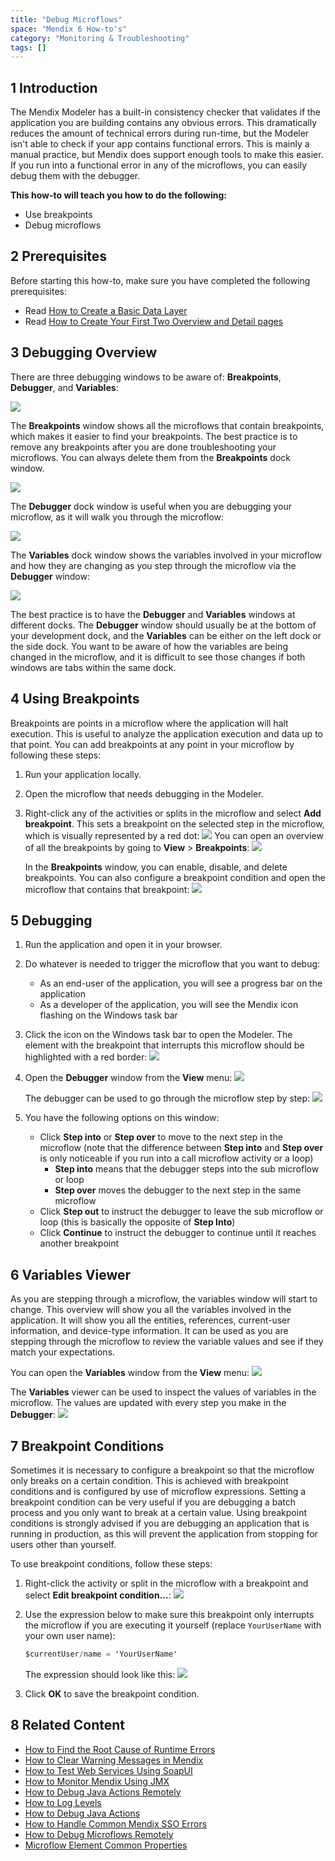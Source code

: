 ```yaml
---
title: "Debug Microflows"
space: "Mendix 6 How-to's"
category: "Monitoring & Troubleshooting"
tags: []
---
```


## 1 Introduction

The Mendix Modeler has a built-in consistency checker that validates if the application you are building contains any obvious errors. This dramatically reduces the amount of technical errors during run-time, but the Modeler isn't able to check if your app contains functional errors. This is mainly a manual practice, but Mendix does support enough tools to make this easier. If you run into a functional error in any of the microflows, you can easily debug them with the debugger.

**This how-to will teach you how to do the following:**

* Use breakpoints
* Debug microflows

## 2 Prerequisites

Before starting this how-to, make sure you have completed the following prerequisites:

* Read [How to Create a Basic Data Layer](Create+a+Basic+Data+Layer)
* Read [How to Create Your First Two Overview and Detail pages](Create+Your+First+Two+Overview+and+Detail+Pages)

## 3 Debugging Overview

There are three debugging windows to be aware of: **Breakpoints**, **Debugger**, and **Variables**:

![](attachments/18448571/18580004.png)

The **Breakpoints** window shows all the microflows that contain breakpoints, which makes it easier to find your breakpoints. The best practice is to remove any breakpoints after you are done troubleshooting your microflows. You can always delete them from the **Breakpoints** dock window.

![](attachments/18448571/18580017.png)

The **Debugger** dock window is useful when you are debugging your microflow, as it will walk you through the microflow:

![](attachments/18448571/18580008.png)

The **Variables** dock window shows the variables involved in your microflow and how they are changing as you step through the microflow via the **Debugger** window:

![](attachments/18448571/18580005.png)

The best practice is to have the **Debugger** and **Variables** windows at different docks. The **Debugger** window should usually be at the bottom of your development dock, and the **Variables** can be either on the left dock or the side dock. You want to be aware of how the variables are being changed in the microflow, and it is difficult to see those changes if both windows are tabs within the same dock.

## 4 Using Breakpoints

Breakpoints are points in a microflow where the application will halt execution. This is useful to analyze the application execution and data up to that point. You can add breakpoints at any point in your microflow by following these steps:

1. Run your application locally.
2. Open the microflow that needs debugging in the Modeler.
3. Right-click any of the activities or splits in the microflow and select **Add breakpoint**. This sets a breakpoint on the selected step in the microflow, which is visually represented by a red dot:
    ![](attachments/18448571/18580020.png)
    You can open an overview of all the breakpoints by going to **View** > **Breakpoints**:
    ![](attachments/18448571/18580019.png)

    In the **Breakpoints** window, you can enable, disable, and delete breakpoints. You can also configure a breakpoint condition and open the microflow that contains that breakpoint:
    ![](attachments/18448571/18580017.png)

## 5 Debugging

1. Run the application and open it in your browser.
2. Do whatever is needed to trigger the microflow that you want to debug:
    * As an end-user of the application, you will see a progress bar on the application
    * As a developer of the application, you will see the Mendix icon flashing on the Windows task bar
3. Click the icon on the Windows task bar to open the Modeler. The element with the breakpoint that interrupts this microflow should be highlighted with a red border:
    ![](attachments/18448571/18580010.png)
4. Open the **Debugger** window from the **View** menu:
    ![](attachments/18448571/18580009.png)

    The debugger can be used to go through the microflow step by step:
    ![](attachments/18448571/18580008.png)
5. You have the following options on this window:  
    * Click **Step into** or **Step over** to move to the next step in the microflow (note that the difference between **Step into** and **Step over** is only noticeable if you run into a call microflow activity or a loop)
        * **Step into** means that the debugger steps into the sub microflow or loop
        * **Step over** moves the debugger to the next step in the same microflow
    * Click **Step out** to instruct the debugger to leave the sub microflow or loop (this is basically the opposite of **Step Into**)
    * Click **Continue** to instruct the debugger to continue until it reaches another breakpoint

## 6 Variables Viewer

As you are stepping through a microflow, the variables window will start to change. This overview will show you all the variables involved in the application. It will show you all the entities, references, current-user information, and device-type information. It can be used as you are stepping through the microflow to review the variable values and see if they match your expectations.

You can open the **Variables** window from the **View** menu:
![](attachments/18448571/18580006.png)

The **Variables** viewer can be used to inspect the values of variables in the microflow. The values are updated with every step you make in the **Debugger**:
![](attachments/18448571/18580005.png)

## 7 Breakpoint Conditions

Sometimes it is necessary to configure a breakpoint so that the microflow only breaks on a certain condition. This is achieved with breakpoint conditions and is configured by use of microflow expressions. Setting a breakpoint condition can be very useful if you are debugging a batch process and you only want to break at a certain value. Using breakpoint conditions is strongly advised if you are debugging an application that is running in production, as this will prevent the application from stopping for users other than yourself.

To use breakpoint conditions, follow these steps:

1. Right-click the activity or split in the microflow with a breakpoint and select **Edit breakpoint condition...**:
    ![](attachments/18448571/18580018.png)
2.  Use the expression below to make sure this breakpoint only interrupts the microflow if you are executing it yourself (replace `YourUserName` with your own user name):

    ```java
    $currentUser/name = 'YourUserName'
    ```

    The expression should look like this:
    ![](attachments/18448571/18580012.png)

3. Click **OK** to save the breakpoint condition.

## 8 Related Content

* [How to Find the Root Cause of Runtime Errors](Finding+the+Root+Cause+of+Runtime+Errors)
* [How to Clear Warning Messages in Mendix](Clear+Warning+Messages)
* [How to Test Web Services Using SoapUI](Testing+web+services+using+SoapUI)
* [How to Monitor Mendix Using JMX](Monitoring+Mendix+using+JMX)
* [How to Debug Java Actions Remotely](Debug+Java+Actions+Remotely)
* [How to Log Levels](Log+Levels)
* [How to Debug Java Actions](Debug+Java+Actions)
* [How to Handle Common Mendix SSO Errors](Handle+Common+Mendix+SSO+Errors)
* [How to Debug Microflows Remotely](Debug+Microflows+Remotely)
* [Microflow Element Common Properties](/refguide6/Microflow+Element+Common+Properties)
